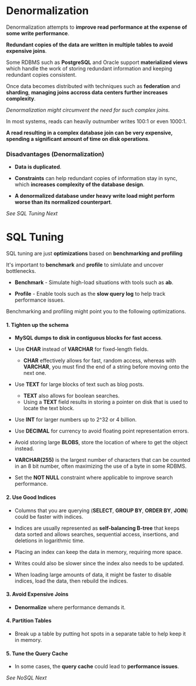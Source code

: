 # Denormalization 

Denormalization attempts to **improve read performance at the expense of some write performance**. 

**Redundant copies of the data are written in multiple tables to avoid expensive joins**.

Some RDBMS such as **PostgreSQL** and Oracle support **materialized views** which handle the work of storing redundant information and keeping redundant copies consistent. 

Once data becomes distributed with techniques such as **federation** and **sharding**, **managing joins accross data centers further increases complexity**.

_Denormalization might circumvent the need for such complex joins._ 

In most systems, reads can heavily outnumber writes 100:1 or even 1000:1. 

**A read resulting in a complex database join can be very expensive, spending a significant amount of time on disk operations**.


### Disadvantages (Denormalization)

- **Data is duplicated**.

- **Constraints** can help redundant copies of information stay in sync, which **increases complexity of the database design**. 

- **A denormalized database under heavy write load might perform worse than its normalized counterpart**. 


_See SQL Tuning Next_


# SQL Tuning 

SQL tuning are just **optimizations** based on **benchmarking and profiling** 

It's important to **benchmark** and **profile** to simlulate and uncover bottlenecks. 

- **Benchmark** - Simulate high-load situations with tools such as **ab**. 

- **Profile** - Enable tools such as the **slow query log** to help track performance issues. 


Benchmarking and profiling might point you to the following optimizations.

#### 1. Tighten up the schema 

- **MySQL dumps to disk in contiguous blocks for fast access**.

- Use **CHAR** instead of **VARCHAR** for fixed-length fields.
    - **CHAR** effectively allows for fast, random access, whereas with **VARCHAR**, you must find the end of a string before moving onto the next one.

- Use **TEXT** for large blocks of text such as blog posts. 
    - **TEXT** also allows for boolean searches. 
    - Using a **TEXT** field results in storing a pointer on disk that is used to locate the text block.

- Use **INT** for larger numbers up to 2^32 or 4 billion.

- Use **DECIMAL** for currency to avoid floating point representation errors.

- Avoid storing large **BLOBS**, store the location of where to get the object instead.

- **VARCHAR(255)** is the largest number of characters that can be counted in an 8 bit number, often maximizing the use of a byte in some RDBMS.

- Set the **NOT NULL** constraint where applicable to improve search performance.


#### 2. Use Good Indices 

- Columns that you are querying (**SELECT**, **GROUP BY**, **ORDER BY**, **JOIN**) could be faster with indices.

- Indices are usually represented as **self-balancing B-tree** that keeps data sorted and allows searches, sequential access, insertions, and deletions in logarithmic time.

- Placing an index can keep the data in memory, requiring more space.

- Writes could also be slower since the index also needs to be updated.

- When loading large amounts of data, it might be faster to disable indices, load the data, then rebuild the indices.


#### 3. Avoid Expensive Joins 

- **Denormalize** where performance demands it. 


#### 4. Partition Tables 

- Break up a table by putting hot spots in a separate table to help keep it in memory.

#### 5. Tune the Query Cache 

- In some cases, the **query cache** could lead to **performance issues**.



_See NoSQL Next_